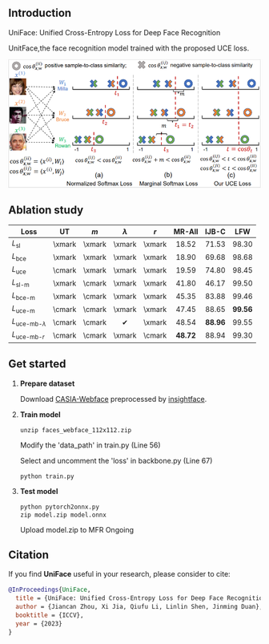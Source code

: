 ## Introduction

UniFace: Unified Cross-Entropy Loss for Deep Face Recognition

UnitFace,the face recognition model trained with the proposed UCE loss.

<div align="center">
  <img src="figures/figure1.png" width="600"/>
</div>


## Ablation study
| Loss                          |   UT   |   $m$  | $\lambda$ |   $r$  |     MR-All     |      IJB-C     |       LFW      |
|-------------------------------|:------:|:------:|:---------:|:------:|:--------------:|:--------------:|:--------------:|
| $L_{\text{sl}}$               | \xmark | \xmark |   \xmark  | \xmark |      18.52     |      71.53     |      98.30     |
| $L_{\text{bce}}$              | \xmark | \xmark |   \xmark  | \xmark |      18.90     |      69.68     |      98.68     |
| $L_{\text{uce}}$              | \cmark | \xmark |   \xmark  | \xmark |      19.59     |      74.80     |      98.45     |
| $L_{\text{sl-m}}$             | \xmark | \cmark |   \xmark  | \xmark |      41.80     |      46.17     |      99.50     |
| $L_{\text{bce-m}}$            | \xmark | \cmark |   \xmark  | \xmark |      45.35     |      83.88     |      99.46     |
| $L_{\text{uce-m}}$            | \cmark | \cmark |   \xmark  | \xmark |      47.45     |      88.65     |    **99.56**   |
| $L_{\text{uce-mb-}{\lambda}}$ | \cmark | \cmark |  &#10004; | \xmark |      48.54     |    **88.96**   |      99.55     |
| $L_{\text{uce-mb-}{r}}$       | \cmark | \cmark |   \xmark  | \cmark |    **48.72**   |      88.94     |      99.30     |


## Get started

1. **Prepare dataset**

    Download [CASIA-Webface](https://drive.google.com/file/d/1KxNCrXzln0lal3N4JiYl9cFOIhT78y1l/view?usp=sharing) preprocessed by [insightface](https://github.com/deepinsight/insightface/blob/master/recognition/_datasets_/README.md).

2. **Train model**
    ```console
    unzip faces_webface_112x112.zip
    ```
    Modify the 'data_path' in train.py (Line 56)

    Select and uncomment the 'loss' in backbone.py (Line 67)
    ```console
    python train.py
    ```

3. **Test model**
    ```console
    python pytorch2onnx.py
    zip model.zip model.onnx
    ```
    Upload model.zip to MFR Ongoing

## Citation

If you find **UniFace** useful in your research, please consider to cite:

  ```bibtex
  @InProceedings{UniFace,
	title = {UniFace: Unified Cross-Entropy Loss for Deep Face Recognition},
	author = {Jiancan Zhou, Xi Jia, Qiufu Li, Linlin Shen, Jinming Duan},
	booktitle = {ICCV},
	year = {2023}
  }
  ```
